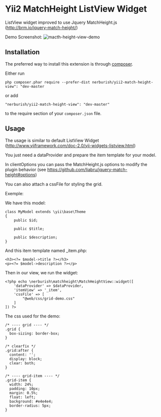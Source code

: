 Yii2 MatchHeight ListView Widget
======================

ListView widget improved to use Jquery MatchHeight.js (http://brm.io/jquery-match-height/)

Demo Screenshot:
![macth-height-view-demo](https://cloud.githubusercontent.com/assets/5610788/17892390/54c73df0-6941-11e6-8f2b-e2345b3b60de.png)

Installation
------------

The preferred way to install this extension is through [composer](http://getcomposer.org/download/).

Either run

```
php composer.phar require --prefer-dist nerburish/yii2-match-height-view": "dev-master
```

or add

```
"nerburish/yii2-match-height-view": "dev-master"
```

to the require section of your `composer.json` file.


Usage
-----

The usage is similar to default ListView Widget (http://www.yiiframework.com/doc-2.0/yii-widgets-listview.html)

You just need a dataProvider and prepare the item template for your model.

In clientOptions you can pass the MatchHeight.js options to modify the plugin behavior (see https://github.com/liabru/jquery-match-height#options)

You can also attach a cssFile for styling the grid.

Exemple:

We have this model:
```
class MyModel extends \yii\base\Theme
{
	public $id;
	
	public $title;
	
	public $description;
}
```
And this item template named _item.php:
```
<h3><?= $model->title ?></h3>
<p><?= $model->description ?></p>
```
Then in our view, we run the widget:
```
<?php echo \nerburish\matchheight\MatchHeightView::widget([
	'dataProvider' => $dataProvider,
	'itemView' => '_item',
	'cssFile' => [
		"@web/css/grid-demo.css"		
	]
]) ?>
```
The css used for the demo:
```
/* ---- grid ---- */
.grid {
  box-sizing: border-box;
}

/* clearfix */
.grid:after {
  content: '';
  display: block;
  clear: both;
}

/* ---- grid-item ---- */
.grid-item {
  width: 24%;
  padding: 10px;
  margin: 0.5%;
  float: left;
  background: #e4e4e4;
  border-radius: 5px;
}
```




 
